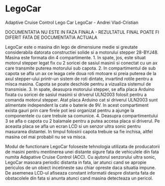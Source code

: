 # LegoCar
Adaptive Cruise Control Lego Car
LegoCar - Andrei Vlad-Cristian 

DOCUMENTATIA NU ESTE IN FAZA FINALA - REZULTATUL FINAL POATE FI DIFERIT FATA DE DOCUMENTATIA ACTUALA

LegoCar este o masina din lego de dimensiune medie si greutate considerabila datorata constructiei solide si a motorului stepper 28-BYJ48. Masina este formata din 4 compartimente. 
	1. In spate, jos, este situat motorul stepper legat fix cu 2 soricei de sasiul masinii si conectat cu un ax care transmite puterea motorului sub capota. 
	2. In compartimentul de sub capota se afla un ax ce leaga cele doua roti motoare si preia puterea de la axul stepper-ului printr-un sistem de roti dintate, invartind rotile pentru a misca masina. Capota se poate deschide pentru a vizualiza sistemul de transmisie.
	3. In spate, deasupra motorului stepper, se afla placa Arduino fixata cu soricei de sasiul masinii si driverul ULN2003 folosit pentru a comanda motorul stepper. Atat placa Arduino cat si driverul ULN2003 sunt alimentate independent la cate o baterie de 9V. In acest compartiment exista gauri prin care firele pot iesi organizat pentru a ajunge la componentele cu care trebuie sa comunice.
	4. Deasupra compartimentului 3 se afla o capota cu 2 balamale pentru a putea accesa placa si driverul. Pe aceasta placa se afla un ecran LCD si un senzor ultra sonic pentru masurarea distantei. In timpul folosirii capota trebuie sa fie inchisa, altfel masina cel mai probabil nu se va misca.
	
Modul de functionare
LegoCar foloseste tehnologia utilizata de producatorii de masini pentru mentinerea unei distante sigure fata de vehiculele din fata numita Adapative Cruise Control (ACC). Cu ajutorul senzorului ultra sonic, LegoCar masoara periodic distanta in fata, iar atunci cand se apropie periculos de un obiect incetineste sau chiar opreste daca situatia impune. De asemenea LCD-ul afiseaza constant informatii despre distanta fata de obstacolele din fata si anunta atunci cand masina detecteaza un pericol.
	

